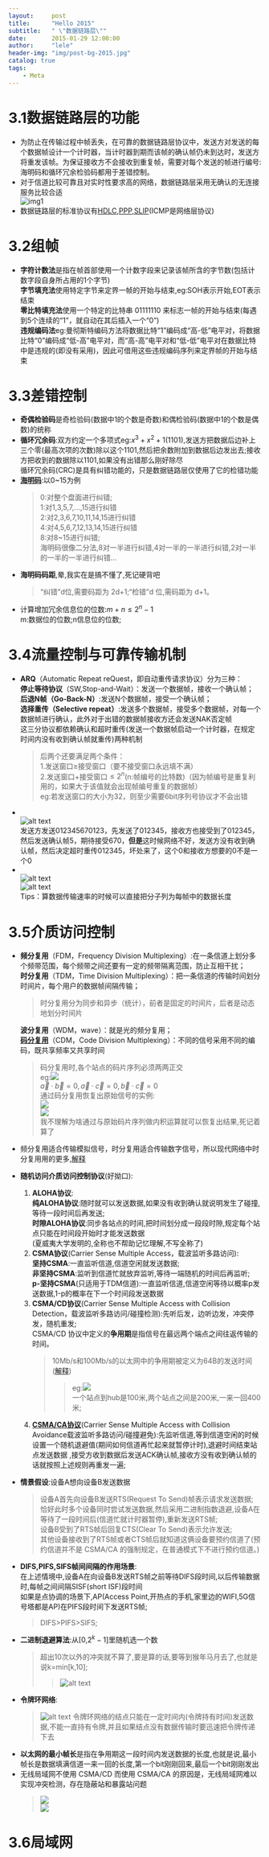 ```yaml
---
layout:     post
title:      "Hello 2015"
subtitle:   " \"数据链路层\""
date:       2015-01-29 12:00:00
author:     "lele"
header-img: "img/post-bg-2015.jpg"
catalog: true
tags:
    - Meta
---
```

# 3.1数据链路层的功能
- 为防止在传输过程中帧丢失，在可靠的数据链路层协议中，发送方对发送的每个数据帧设计一个计时器，当计时器到期而该帧的确认帧仍未到达时，发送方将重发该帧。为保证接收方不会接收到重复帧，需要对每个发送的帧进行编号:海明码和循环冗余检验码都用于差错控制。
- 对于信道比较可靠且对实时性要求高的网络，数据链路层采用无确认的无连接服务比较合适<br>![img1](../_resources/image.png)
- 数据链路层的标准协议有[HDLC,PPP,SLIP](https://www.doubao.com/thread/a3ab0b18fdb08)(ICMP是网络层协议)
# 3.2组帧
- **字符计数法**是指在帧首部使用一个计数字段来记录该帧所含的字节数(包括计数字段自身所占用的1个字节)<br>
**字节填充法**使用特定字节来定界一帧的开始与结束,eg:SOH表示开始,EOT表示结束<br>
**零比特填充法**使用一个特定的比特串 01111110 来标志一帧的开始与结束(每遇到5个连续的“1”，就自动在其后插入一个“0”)<br>
**违规编码法**eg:曼彻斯特编码方法将数据比特“1”编码成“高-低”电平对，将数据比特“0”编码成“低-高”电平对，而“高-高”电平对和“低-低”电平对在数据比特中是违规的(即没有采用)，因此可借用这些违规编码序列来定界帧的开始与结束
# 3.3差错控制
- **奇偶检验码**是奇检验码(数据中1的个数是奇数)和偶检验码(数据中1的个数是偶数)的统称
- **循环冗余码**:双方约定一个多项式eg:$x^{3}+x^{2}+1(1101)$,发送方把数据后边补上三个零(最高次项的次数)除以这个1101,然后把余数附加到数据后边发出去;接收方把收到的数据除以1101,如果没有出错那么刚好除尽<br>循环冗余码(CRC)是具有纠错功能的，只是数据链路层仅使用了它的检错功能
- [**海明码**](https://www.bilibili.com/video/BV1GF411V7sC?vd_source=c6d2d8c637bc4cf341d83587cc4b4b54):以0~15为例<br>
  >0:对整个盘面进行纠错;<br>
    1:对1,3,5,7,...,15进行纠错<br>
    2:对2,3,6,7,10,11,14,15进行纠错<br>
    4:对4,5,6,7,12,13,14,15进行纠错<br>
    8:对8~15进行纠错;<br>
  >海明码很像二分法,8对一半进行纠错,4对一半的一半进行纠错,2对一半的一半的一半进行纠错...
- **海明码码距**,晕,我实在是搞不懂了,死记硬背吧
  >“纠错”d位,需要码距为 2d+1;“检错”d 位,需码距为 d+1。
- 计算增加冗余信息位的位数:$m+n\le2^{n}-1$<br>
  m:数据位的位数;n信息位的位数;
# 3.4流量控制与可靠传输机制
- **ARQ**（Automatic Repeat reQuest，即自动重传请求协议）分为三种：<br>**停止等待协议**（SW,Stop-and-Wait）：发送一个数据帧，接收一个确认帧；<br>**后退N帧（Go-Back-N）**:发送N个数据帧，接受一个确认帧；<br>**选择重传（Selective repeat）**:发送多个数据帧，接受多个数据帧，对每一个数据帧进行确认，此外对于出错的数据帧接收方还会发送NAK否定帧<br>这三分协议都依赖确认和超时重传(发送一个数据帧启动一个计时器，在规定时间内没有收到确认帧就重传)两种机制<br>
  >后两个还要满足两个条件：<br>
  >1.发送窗口$\ge$接受窗口（要不接受窗口永远填不满）<br>2.发送窗口+接受窗口$\le2^{n}$(n:帧编号的比特数)（因为帧编号是重复利用的，如果大于该值就会出现帧编号重复的数据帧）<br>eg:若发送窗口的大小为32，则至少需要6bit序列号协议才不会出错
- <br>![alt text](../_resources/image%20copy.png)<br>发送方发送012345670123，先发送了012345，接收方也接受到了012345，然后发送确认帧5，期待接受670，**但是**这时候网络不好，发送方没有收到确认帧，然后决定超时重传012345，坏处来了，这个0和接收方想要的0不是一个0
- <br>![alt text](../_resources/Snipaste_2024-11-16_10-06-05.png)<br>![alt text](../_resources/Snipaste_2024-11-16_10-10-21.png)<br>Tips：算数据传输速率的时候可以直接把分子列为每帧中的数据长度
# 3.5介质访问控制
- **频分复用**（FDM，Frequency Division Multiplexing）:在一条信道上划分多个频带范围，每个频带之间还要有一定的频带隔离范围，防止互相干扰；<br>
 **时分复用**（TDM，Time Division Multiplexing）：把一条信道的传输时间划分时间片，每个用户的数据帧间隔传输；<br>
  >时分复用分为同步和异步（统计），前者是固定的时间片，后者是动态地划分时间片
  
  **波分复用**（WDM，wave）：就是光的频分复用；<br>
  **[码分复用](https://www.doubao.com/thread/aea6220d302be)**（CDM，Code Division Multiplexing）：不同的信号采用不同的编码，既共享频率又共享时间
  >码分复用时,各个站点的码片序列必须两两正交<br>eg:![](../_resources/Snipaste_2024-11-18_16-34-41.png)<br>$\vec{a}\cdot\vec{b}=0,\vec{a}\cdot\vec{c}=0,\vec{b}\cdot\vec{c}=0$<br>
  通过码分复用恢复出原始信号的实例:<br>![](../_resources/Snipaste_2024-11-18_16-47-14.png)<br>![](../_resources/Snipaste_2024-11-18_16-49-02.png)<br>我不理解为啥通过与原始码片序列做内积运算就可以恢复出结果,死记着算了
- 频分复用适合传输模拟信号，时分复用适合传输数字信号，所以现代网络中时分复用用的更多,[解释](https://www.doubao.com/thread/aafb5e5ce67d8)
- **随机访问介质访问控制协议**(好拗口):<br>
  1. **ALOHA协议**:<br>
   **纯ALOHA协议**:随时就可以发送数据,如果没有收到确认就说明发生了碰撞,等待一段时间后再发送;<br>
   **时隙ALOHA协议**:同步各站点的时间,把时间划分成一段段时隙,规定每个站点只能在时间段开始时才能发送数据<br>(夏威夷大学发明的,全称也不帮助记忆理解,不写全称了)<br>
  2. **CSMA协议**(Carrier Sense Multiple Access，载波监听多路访问):<br>
   **坚持CSMA**:一直监听信道,信道空闲就发送数据;<br>
   **非坚持CSMA**:监听到信道忙就放弃监听,等待一端随机的时间后再监听;<br>
   **p-坚持CSMA**(只适用于TDM信道):一直监听信道,信道空闲等待以概率p发送数据,1-p的概率在下一个时间段发送数据<br>
  3. **CSMA/CD协议**(Carrier Sense Multiple Access with Collision Detection，载波监听多路访问/碰撞检测):先听后发，边听边发，冲突停发，随机重发;<br>CSMA/CD 协议中定义的**争用期**是指信号在最远两个端点之间往返传输的时间。
     >10Mb/s和100Mb/s的以太网中的争用期被定义为64B的发送时间([解释](https://www.doubao.com/thread/ab717a81b1383))
     >>eg:![](../_resources/Snipaste_2024-11-18_16-15-37.png)<br>一个站点到hub是100米,两个站点之间是200米,一来一回400米;
  4. [**CSMA/CA协议**](https://www.doubao.com/thread/a750759450bf3)(Carrier Sense Multiple Access with Collision Avoidance载波监听多路访问/碰撞避免):先监听信道,等到信道空闲的时候设置一个随机退避值(期间如何信道再忙起来就暂停计时),退避时间结束站点发送数据 ,接受方收到数据后发送ACK确认帧,接收方没有收到确认帧的话就按照上述规则再重发一遍;
- **情景假设**:设备A想向设备B发送数据<br>
  >设备A首先向设备B发送RTS(Request To Send)帧表示请求发送数据;<br>
  恰好此时多个设备同时尝试发送数据,然后采用二进制指数退避,设备A在等待了一段时间后(信道忙就计时器暂停),重新发送RTS帧;<br>
  设备B受到了RTS帧后回复CTS(Clear To Send)表示允许发送;<br>
其他设备接收到了RTS帧或者CTS帧后就知道这俩设备要预约信道了(预约信道并不是 CSMA/CA 的强制规定，在普通模式下不进行预约信道。)
>
- **DIFS,PIFS,SIFS帧间间隔的作用场景**:<br>
  在上述情境中,设备A在向设备B发送RTS帧之前等待DIFS段时间,以后传输数据时,每帧之间间隔SISF(short ISF)段时间<br>
  如果是点协调的场景下,AP(Access Point,开热点的手机,家里边的WIFI,5G信号塔都是AP)在PIFS段时间下发送RTS帧;
  >DIFS>PIFS>SIFS;
- **二进制退避算法**:从[0,$2^{k}-1$]里随机选一个数
  >超出10次以外的冲突就不算了,要是算的话,要等到猴年马月去了,也就是说k=min[k,10];
  >>![alt text](../_resources/Snipaste_2024-11-18_09-25-19.png)
- **令牌环网络**:<br>
  >![alt text](../_resources/Snipaste_2024-11-18_09-01-37.png)
  令牌环网络的结点只能在一定时间内(令牌持有时间)发送数据,不能一直持有令牌,并且如果结点没有数据传输时要迅速把令牌传递下去
- **以太网的最小帧长**是指在争用期这一段时间内发送数据的长度,也就是说,最小帧长是数据填满信道一来一回的长度,第一个bit刚刚回来,最后一个bit刚刚发出
- 无线局域网不使用 CSMA/CD 而使用 CSMA/CA 的原因是，无线局域网难以实现冲突检测，存在隐蔽站和暴露站问题<br>
  >![](../_resources/Snipaste_2024-11-18_16-21-50.png)<br>![](../_resources/Snipaste_2024-11-18_16-22-09.png)
# 3.6局域网


